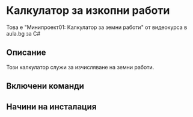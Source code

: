 ﻿# Калкулатор за изкопни работи
Това е "Минипроект01: Калкулатор за земни работи" от видеокурса в aula.bg за C# 

## Описание
Този калкулатор служи за изчисляване на земни работи.

## Включени команди

## Начини на инсталация
